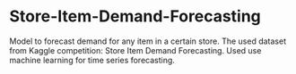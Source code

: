 # Store-Item-Demand-Forecasting

Model to forecast demand for any item in a certain store. The used dataset from Kaggle competition: Store Item Demand Forecasting. Used use machine learning for time series forecasting.
